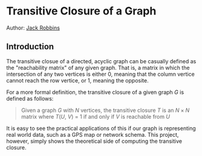 # Transitive Closure of a Graph 
Author: [Jack Robbins](https://www.github.com/jackr276)

## Introduction
The transitive closue of a directed, acyclic graph can be casually defined as the "reachability matrix" of any given graph. That is, a matrix in which the intersection of any two vertices is either 0, meaning that the column vertice cannot reach the row vertice, or 1, meaning the opposite.    

For a more formal definition, the transitive closure of a given graph $G$ is defined as follows: 
> Given a graph $G$ with $N$ vertices, the transitive closure $T$ is an $N \times N$ matrix where $T$($U$, $V$) = $1$ if and only if $V$ is reachable from $U$

It is easy to see the practical applications of this if our graph is representing real world data, such as a GPS map or network schema. This project, however, simply shows the theoretical side of computing the transitive closure.
